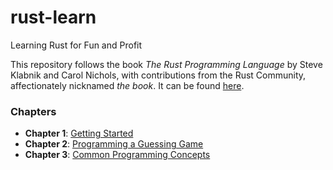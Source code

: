 # rust-learn

Learning Rust for Fun and Profit

This repository follows the book *The Rust Programming Language* by Steve Klabnik and Carol Nichols, with contributions from the Rust Community, affectionately nicknamed *the book*. It can be found [here](https://doc.rust-lang.org/stable/book/).

### Chapters
* **Chapter 1**: [Getting Started](https://github.com/leonardofmoura/rust-learn/tree/main/chapter1)
* **Chapter 2**: [Programming a Guessing Game](https://github.com/leonardofmoura/rust-learn/tree/main/chapter2)
* **Chapter 3**: [Common Programming Concepts](https://github.com/leonardofmoura/rust-learn/tree/main/chapter3)
